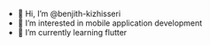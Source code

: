 - 👋 Hi, I’m @benjith-kizhisseri
- 👀 I’m interested in mobile application development
- 🌱 I’m currently learning flutter


<!---
benjith-kizhisseri/benjith-kizhisseri is a ✨ special ✨ repository because its `README.md` (this file) appears on your GitHub profile.
You can click the Preview link to take a look at your changes.
--->
